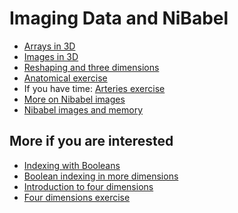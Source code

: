 # Imaging Data and NiBabel

* [Arrays in 3D](https://matthew-brett.github.io/dipy-textbook/arrays_3d)
* [Images in 3D](https://matthew-brett.github.io/dipy-textbook/images_3d)
* [Reshaping and three
  dimensions](https://matthew-brett.github.io/dipy-textbook/reshape_and_3d.html)
* [Anatomical
  exercise](https://dipy.nipraxis.org/hub/user-redirect/git-pull?repo=https%3A//github.com/nipraxis/anatomical&subPath=anatomical.ipynb)
* If you have time: [Arteries
  exercise](https://dipy.nipraxis.org/hub/user-redirect/git-pull?repo=https%3A//github.com/nipraxis/arteries&subPath=arteries.ipynb)
* [More on Nibabel images](https://matthew-brett.github.io/dipy-textbook/nibabel_images.html)
* [Nibabel images and
  memory](https://matthew-brett.github.io/dipy-textbook/images_and_memory.html)

## More if you are interested

* [Indexing with
  Booleans](https://matthew-brett.github.io/dipy-textbook/boolean_indexing.html)
* [Boolean indexing in more
  dimensions](https://matthew-brett.github.io/dipy-textbook/boolean_indexing_nd.html)
* [Introduction to four dimensions](https://matthew-brett.github.io/dipy-textbook/intro_to_4d)
* [Four dimensions
  exercise](https://dipy.nipraxis.org/hub/user-redirect/git-pull?repo=https%3A//github.com/nipraxis/four_dimensions&subPath=four_dimensions.ipynb)
